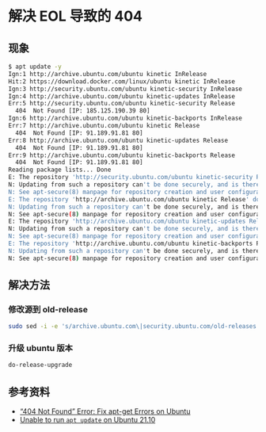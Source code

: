 # 解决 EOL 导致的 404

## 现象

```bash
$ apt update -y
Ign:1 http://archive.ubuntu.com/ubuntu kinetic InRelease
Hit:2 https://download.docker.com/linux/ubuntu kinetic InRelease
Ign:3 http://security.ubuntu.com/ubuntu kinetic-security InRelease
Ign:4 http://archive.ubuntu.com/ubuntu kinetic-updates InRelease
Err:5 http://security.ubuntu.com/ubuntu kinetic-security Release
  404  Not Found [IP: 185.125.190.39 80]
Ign:6 http://archive.ubuntu.com/ubuntu kinetic-backports InRelease
Err:7 http://archive.ubuntu.com/ubuntu kinetic Release
  404  Not Found [IP: 91.189.91.81 80]
Err:8 http://archive.ubuntu.com/ubuntu kinetic-updates Release
  404  Not Found [IP: 91.189.91.81 80]
Err:9 http://archive.ubuntu.com/ubuntu kinetic-backports Release
  404  Not Found [IP: 91.189.91.81 80]
Reading package lists... Done
E: The repository 'http://security.ubuntu.com/ubuntu kinetic-security Release' does not have a Release file.
N: Updating from such a repository can't be done securely, and is therefore disabled by default.
N: See apt-secure(8) manpage for repository creation and user configuration details.
E: The repository 'http://archive.ubuntu.com/ubuntu kinetic Release' does not have a Release file.
N: Updating from such a repository can't be done securely, and is therefore disabled by default.
N: See apt-secure(8) manpage for repository creation and user configuration details.
E: The repository 'http://archive.ubuntu.com/ubuntu kinetic-updates Release' does not have a Release file.
N: Updating from such a repository can't be done securely, and is therefore disabled by default.
N: See apt-secure(8) manpage for repository creation and user configuration details.
E: The repository 'http://archive.ubuntu.com/ubuntu kinetic-backports Release' does not have a Release file.
N: Updating from such a repository can't be done securely, and is therefore disabled by default.
N: See apt-secure(8) manpage for repository creation and user configuration details.
```

## 解决方法

### 修改源到 old-release

```bash
sudo sed -i -e 's/archive.ubuntu.com\|security.ubuntu.com/old-releases.ubuntu.com/g' /etc/apt/sources.list
```

### 升级 ubuntu 版本

```bash
do-release-upgrade
```

## 参考资料

* [“404 Not Found” Error: Fix apt-get Errors on Ubuntu](https://operavps.com/docs/404-not-found-error-on-ubuntu/)
* [Unable to run `apt update` on Ubuntu 21.10](https://serverfault.com/questions/1106694/unable-to-run-apt-update-on-ubuntu-21-10)
